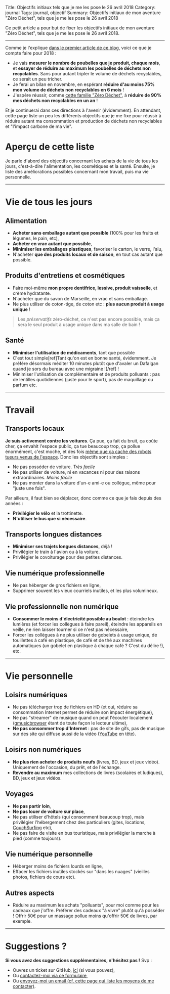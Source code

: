 Title: Objectifs initiaux tels que je me les pose le 26 avril 2018
Category: journal
Tags: journal, objectif
Summary: Objectifs initiaux de mon aventure "Zéro Déchet", tels que je me les pose le 26 avril 2018

Ce petit article a pour but de fixer les objectifs initiaux de mon aventure "Zéro Déchet", tels que je me les pose le 26 avril 2018.

---

Comme je l'explique [dans le premier article de ce blog](je-me-lance-dans-le-zero-dechet-pour-lannee-2018.html), voici ce que je compte faire pour 2018 :

- Je vais **mesurer le nombre de poubelles que je produit, chaque mois**, et **essayer de réduire au maximum les poubelles de déchets non recyclables**. Sans pour autant tripler le volume de déchets recyclables, ce serait un peu tricher.
- Je ferai un bilan en novembre, en espérant **réduire d'au moins 75% mon volume de déchets non recyclables en 6 mois** !
- J'espère réussir, comme [cette famille "Zéro Déchet"](http://www.famillezerodechet.com/), à **réduire de 90% mes déchets non recyclables en un an** !

Et je continuerai dans ces directions à l'avenir (évidemment).
En attendant, cette page liste un peu les différents objectifs que je me fixe pour réussir à réduire autant ma consommation et production de déchets non recyclables et "l'impact carbone de ma vie".

# Aperçu de cette liste

Je parle d'abord des objectifs concernant les achats de la vie de tous les jours, c'est-à-dire l'alimentation, les cosmétiques et la santé.
Ensuite, je liste des améliorations possibles concernant mon travail, puis ma vie personnelle.

---

# Vie de tous les jours
## Alimentation
- **Acheter sans emballage autant que possible** (100% pour les fruits et légumes, le pain, etc),
- **Acheter en vrac autant que possible**,
- **Minimiser les emballages plastiques**, favoriser le carton, le verre, l'alu,
- N'acheter **que des produits locaux et de saison**, en tout cas autant que possible.

## Produits d'entretiens et cosmétiques
- Faire moi-même **mon propre dentifrice, lessive, produit vaisselle**, et crème hydratante.
- N'acheter que du savon de Marseille, en vrac et sans emballage.
- Ne plus utiliser de coton-tige, de coton etc : **plus aucun produit à usage unique** !

> Les *préservatifs* zéro-déchet, ce n'est pas encore possible, mais ça sera le seul produit à usage unique dans ma salle de bain !

## Santé
- **Minimiser l'utilisation de médicaments**, tant que possible
- C'est tout simple[ref]Tant qu'on est en bonne santé, évidemment. Je préfère désormais méditer 10 minutes plutôt que d'avaler un Dafalgan quand je sors du bureau avec une migraine ![/ref] !
- Minimiser l'utilisation de complémentaire et de produits polluants : pas de lentilles quotidiennes (juste pour le sport), pas de maquillage ou parfum etc.

---

# Travail
## Transports locaux

**Je suis activement contre les voitures**. Ça pue, ça fait du bruit, ça coûte cher, ça envahit l'espace public, ça tue beaucoup trop, ça pollue énormément, c'est moche, et des fois [même que ça cache des robots tueurs venus de l'espace](https://youtu.be/dxQxgAfNzyE?t=53).
Donc les objectifs sont simples :

- Ne pas posséder de voiture. *Très facile*
- Ne pas utiliser de voiture, ni en vacances ni pour des raisons extraordinaires. *Moins facile*
- Ne pas monter dans la voiture d'un-e ami-e ou collègue, même pour "juste une fois".

Par ailleurs, il faut bien se déplacer, donc comme ce que je fais depuis des années :

- **Privilégier le vélo** et la trottinette.
- **N'utiliser le bus que si nécessaire**.

## Transports longues distances
- **Minimiser ses trajets longues distances**, déjà !
- Privilégier le train à l'avion ou à la voiture.
- Privilégier le covoiturage pour des petites distances.

## Vie numérique professionnelle
- Ne pas héberger de gros fichiers en ligne,
- Supprimer souvent les vieux courriels inutiles, et les plus volumineux.

## Vie professionnelle non numérique
- **Consommer le moins d'électricité possible au boulot** : éteindre les lumières (et forcer les collègues à faire pareil), éteindre les appareils en veille, ne rien laisser tourner si ce n'est pas nécessaire,
- Forcer les collègues à ne plus utiliser de gobelets à usage unique, de touillettes à café en plastique, de café et de thé aux machines automatiques (un gobelet en plastique à chaque café ? C'est du délire !), etc.

---

# Vie personnelle
## Loisirs numériques
- Ne pas télécharger trop de fichiers en HD (et oui, réduire sa consommation Internet permet de réduire son impact énergétique),
- Ne pas "streamer" de musique quand on peut l'écouter localement ([gmusicbrowser](http://gmusicbrowser.org/) étant de toute façon le lecteur ultime),
- **Ne pas consommer trop d'Internet** : pas de site de gifs, pas de musique sur des site qui diffuse aussi de la vidéo ([YouTube](https://perso.crans.org/besson/ce-que-je-regarde-sur-youtube.fr.html) en tête).

## Loisirs non numériques
- **Ne plus rien acheter de produits neufs** (livres, BD, jeux et jeux vidéo). Uniquement de l'occasion, du prêt, et de l'échange.
- **Revendre au maximum** mes collections de livres (scolaires et ludiques), BD, jeux et jeux vidéos.

## Voyages
- **Ne pas partir loin**,
- **Ne pas louer de voiture sur place**,
- Ne pas utiliser d'hôtels (qui consomment beaucoup trop), mais privilégier l'hébergement chez des particuliers (gites, locations, [CouchSurfing](https://www.couchsurfing.com/) etc),
- Ne pas faire de visite en bus touristique, mais privilégier la marche à pied (comme toujours).

## Vie numérique personnelle
- Héberger moins de fichiers lourds en ligne,
- Effacer les fichiers inutiles stockés sur "dans les nuages" (vieilles photos, fichiers de cours etc).

## Autres aspects
- Réduire au maximum les achats "polluants", pour moi comme pour les cadeaux que j'offre. Préférer des cadeaux "à vivre" plutôt qu'à posséder ! Offrir 50€ pour un massage pollue moins qu'offrir 50€ de livres, par exemple.

---

# Suggestions ?

**Si vous avez des suggestions supplémentaires, n'hésitez pas !** Svp :

- Ouvrez un ticket sur GitHub, [ici](https://github.com/Naereen/Objectif-Zero-Dechet-2018/issues/new) (si vous pouvez),
- Ou [contactez-moi via ce formulaire](http://perso.crans.org/besson/contact/),
- Ou [envoyez-moi un email (cf. cette page qui liste les moyens de me contacter)](https://perso.crans.org/besson/callme.html).
